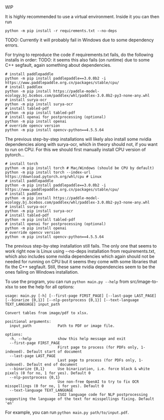 WIP

It is highly recommended to use a virtual environment. Inside it you can then run
```
python -m pip install -r requirements.txt --no-deps
```
TODO: Currently it will probably fail in Windows due to some dependency errors.

For trying to reproduce the code if requirements.txt fails, do the following installs in order:
TODO: it seems this also fails (on runtime) due to some C++ segfault, again something about dependencies.

```
# install paddlepaddle
python -m pip install paddlepaddle==3.0.0b2 -i https://www.paddlepaddle.org.cn/packages/stable/cpu/
# install paddlex
python -m pip install https://paddle-model-ecology.bj.bcebos.com/paddlex/whl/paddlex-3.0.0b2-py3-none-any.whl
# install surya-ocr
python -m pip install surya-ocr
# install tabled-pdf
python -m pip install tabled-pdf
# install openai for postprocessing (optional)
python -m pip install openai
# override opencv version
python -m pip install opencv-python==4.5.5.64
```

The previous step-by-step installations will likely also install some nvidia dependencies along with surya-ocr,
which in theory should not, if you want to run on CPU. For this we should first manually install CPU version of pytorch...

```
# install torch
python -m pip install torch # Mac/Windows (should be CPU by default)
python -m pip install torch --index-url https://download.pytorch.org/whl/cpu # Linux
# install paddlepaddle
python -m pip install paddlepaddle==3.0.0b2 -i https://www.paddlepaddle.org.cn/packages/stable/cpu/
# install paddlex
python -m pip install https://paddle-model-ecology.bj.bcebos.com/paddlex/whl/paddlex-3.0.0b2-py3-none-any.whl
# install surya-ocr
python -m pip install surya-ocr
# install tabled-pdf
python -m pip install tabled-pdf
# install openai for postprocessing (optional)
python -m pip install openai
# override opencv version
python -m pip install opencv-python==4.5.5.64
```

The previous step-by-step installation still fails. The only one that seems to work right now is Linux using --no-deps installation from requirements.txt,
which also includes some nvidia dependencies which again should not be needed for running on CPU but it seems they come with some libraries that fix
the C++ segfault. Still, these same nvidia dependencies seem to be the ones failing on Windows installation.


To use the program, you can run `python main.py --help` from src/image-to-xlsx to see the help for all options:

```
usage: main.py [-h] [--first-page FIRST_PAGE] [--last-page LAST_PAGE] [--binarize {0,1}] [--nlp-postprocess {0,1}] [--text-language TEXT_LANGUAGE] input_path

Convert tables from image/pdf to xlsx.

positional arguments:
  input_path            Path to PDF or image file.

options:
  -h, --help            show this help message and exit
  --first-page FIRST_PAGE
                        First page to process (for PDFs only, 1-indexed). Default start of document
  --last-page LAST_PAGE
                        Last page to process (for PDFs only, 1-indexed). Default end of document
  --binarize {0,1}      Use binarization, i.e. force black & white pixels (0 for no, 1 for yes). Default 0
  --nlp-postprocess {0,1}
                        Use non-free OpenAI to try to fix OCR misspellings (0 for no, 1 for yes). Default 0
  --text-language TEXT_LANGUAGE
                        ISO2 language code for NLP postprocessing suggesting the language of the text for misspellings fixing. Default 'en'
```
For example, you can run `python main.py path/to/input.pdf`.
